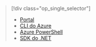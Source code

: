 > [!div class="op_single_selector"]
> * [Portal](../articles/hdinsight/hdinsight-administer-use-portal-linux.md)
> * [CLI do Azure](../articles/hdinsight/hdinsight-administer-use-command-line.md)
> * [Azure PowerShell](../articles/hdinsight/hdinsight-administer-use-powershell.md)
> * [SDK do .NET](../articles/hdinsight/hdinsight-administer-use-dotnet-sdk.md)
> 
> 



<!--HONumber=Jan17_HO3-->


